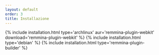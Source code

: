 ```yaml
---
layout: default
order: 3
title: Installazione
---
```

{% include installation.html type='archlinux' aur='remmina-plugin-webkit' download='remmina-plugin-webkit' %}
{% include installation.html type='debian' %}
{% include installation.html type='remmina-plugin-builder' %}

